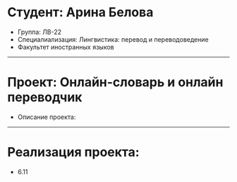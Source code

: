 # Студент: Арина Белова
- Группа: ЛВ-22
- Специалиализация: Лингвистика: перевод и переводоведение
- Факультет иностранных языков
---
# Проект: Онлайн-словарь и онлайн переводчик
- Описание проекта: 
---
# Реализация проекта:
- 6.11